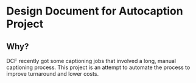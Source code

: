 # Design Document for Autocaption Project

## Why?

DCF recently got some captioning jobs that involved a long, manual captioning process. This project is an attempt to automate the process to improve turnaround and lower costs.

